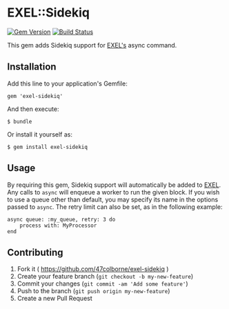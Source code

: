 # EXEL::Sidekiq

[![Gem Version](https://badge.fury.io/rb/exel-sidekiq.svg)](https://badge.fury.io/rb/exel-sidekiq)
[![Build Status](https://snap-ci.com/47colborne/exel-sidekiq/branch/master/build_image)](https://snap-ci.com/47colborne/exel-sidekiq/branch/master)

This gem adds Sidekiq support for [EXEL's](https://github.com/47colborne/exel) async command.

## Installation

Add this line to your application's Gemfile:

    gem 'exel-sidekiq'

And then execute:

    $ bundle

Or install it yourself as:

    $ gem install exel-sidekiq

## Usage

By requiring this gem, Sidekiq support will automatically be added to [EXEL](https://github.com/47colborne/exel). Any calls to `async` will enqueue a worker to run the given block. If you wish to use a queue other than default, you may specify its name in the options passed to `async`. The retry limit can also be set, as in the following example:

    async queue: :my_queue, retry: 3 do
        process with: MyProcessor
    end

## Contributing

1. Fork it ( https://github.com/47colborne/exel-sidekiq )
2. Create your feature branch (`git checkout -b my-new-feature`)
3. Commit your changes (`git commit -am 'Add some feature'`)
4. Push to the branch (`git push origin my-new-feature`)
5. Create a new Pull Request
